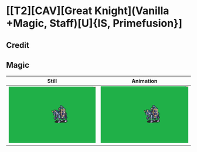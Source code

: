 # [\[T2\]\[CAV\]\[Great Knight\]\(Vanilla +Magic, Staff\)\[U\]{IS, Primefusion}]

## Credit


	
## Magic

| Still | Animation |
| :---: | :-------: |
| ![Magic still](./Magic_000.png) | ![Magic animation](./Magic.gif) |
